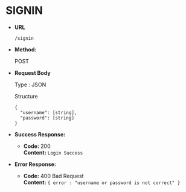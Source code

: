 # **SIGNIN**

- **URL**

  `/signin`

- **Method:**

  POST

- **Request Body**

  Type : JSON

  Structure

  ```
  {
    "username": [string],
    "password": [string]
  }
  ```

- **Success Response:**

  - **Code:** 200 <br />
    **Content:** `Login Success`

- **Error Response:**

  - **Code:** 400 Bad Request <br />
    **Content:** `{ error : "username or password is not correct" }`
